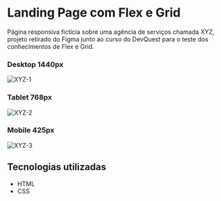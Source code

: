 # Landing Page com Flex e Grid
Página responsiva fictícia sobre uma agência de serviços chamada XYZ, projeto retirado do Figma junto ao curso do DevQuest para o teste dos conhecimentos de Flex e Grid.

### Desktop 1440px
![XYZ-1](https://user-images.githubusercontent.com/117459142/207439793-b67a9826-c661-455e-9c74-44c777f6d116.gif) 

### Tablet 768px
![XYZ-2](https://user-images.githubusercontent.com/117459142/207440194-72665eaf-0793-407f-8a27-466c0d1ccccb.gif)

### Mobile 425px
![XYZ-3](https://user-images.githubusercontent.com/117459142/207440390-17c81a63-59be-4559-8282-86e3e22d567a.gif)

## Tecnologias utilizadas
- HTML
- CSS
